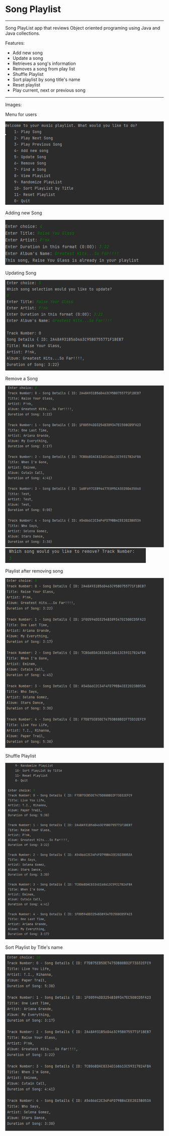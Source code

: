 # Song Playlist
____________________
Song PlayList app that reviews Object oriented programing using Java and Java collections.

Features:  
* Add new song
* Update a song
* Retrieves a song's information 
* Removes a song from play list
* Shuffle Playlist  
* Sort playlist by song title's name
* Reset playlist
* Play current, next or previous song
____________________________________________________________
Images: 

Menu for users

![img_3.png](img_3.png)

Adding new Song

![img_1.png](img_1.png)

Updating Song 

![img_5.png](img_5.png)

Remove a Song 

![img_6.png](img_6.png)
![img_7.png](img_7.png)

Playlist after removing song

![img_8.png](img_8.png)


Shuffle Playlist 

![img_9.png](img_9.png)

Sort Playlist by Title's name

![img_10.png](img_10.png)

